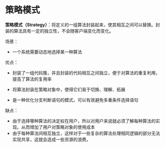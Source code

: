# 策略模式

**策略模式（Strategy）**：将定义的一组算法封装起来，使其相互之间可以替换。封装的算法具有一定的独立性，不会随客户端变化而变化。

场景：

- 一个系统需要动态地选择某一种算法

优点：

- 封装了一组代码簇，并且封装的代码相互之间独立，便于对算法的重复利用，提高了算法的复用率
- 将算法封装在策略对象中，使得它们易于切换、理解、拓展

- 是一种优化分支判断语句的模式，可以有效避免多重条件选择语句

缺点：

- 由于选择哪种算法的决定权在用户，所以对用户来说就必须了解每种算法的实现。从而增加了用户对策略对象的使用成本
- 由于每种算法间相互独立，这样对于一些复杂的算法处理相同逻辑的部分无法实现共享，这就会造成一些资源的浪费。